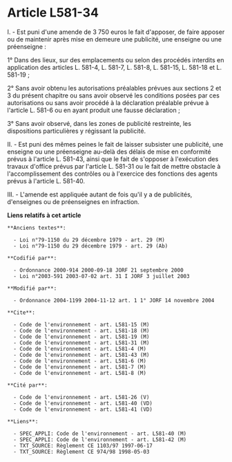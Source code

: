 # Article L581-34

I. - Est puni d'une amende de 3 750 euros le fait d'apposer, de faire apposer ou de maintenir après mise en demeure une
publicité, une enseigne ou une préenseigne :

1° Dans des lieux, sur des emplacements ou selon des procédés interdits en application des articles L. 581-4, L. 581-7, L.
581-8, L. 581-15, L. 581-18 et L. 581-19 ;

2° Sans avoir obtenu les autorisations préalables prévues aux sections 2 et 3 du présent chapitre ou sans avoir observé les
conditions posées par ces autorisations ou sans avoir procédé à la déclaration préalable prévue à l'article L. 581-6 ou en
ayant produit une fausse déclaration ;

3° Sans avoir observé, dans les zones de publicité restreinte, les dispositions particulières y régissant la publicité.

II. - Est puni des mêmes peines le fait de laisser subsister une publicité, une enseigne ou une préenseigne au-delà des
délais de mise en conformité prévus à l'article L. 581-43, ainsi que le fait de s'opposer à l'exécution des travaux d'office
prévus par l'article L. 581-31 ou le fait de mettre obstacle à l'accomplissement des contrôles ou à l'exercice des fonctions
des agents prévus à l'article L. 581-40.

III. - L'amende est appliquée autant de fois qu'il y a de publicités, d'enseignes ou de préenseignes en infraction.

**Liens relatifs à cet article**

	**Anciens textes**:

	  - Loi n°79-1150 du 29 décembre 1979 - art. 29 (M)
	  - Loi n°79-1150 du 29 décembre 1979 - art. 29 (Ab)

	**Codifié par**:

	  - Ordonnance 2000-914 2000-09-18 JORF 21 septembre 2000
	  - Loi n°2003-591 2003-07-02 art. 31 I JORF 3 juillet 2003

	**Modifié par**:

	  - Ordonnance 2004-1199 2004-11-12 art. 1 1° JORF 14 novembre 2004

	**Cite**:

	  - Code de l'environnement - art. L581-15 (M)
	  - Code de l'environnement - art. L581-18 (M)
	  - Code de l'environnement - art. L581-19 (M)
	  - Code de l'environnement - art. L581-31 (M)
	  - Code de l'environnement - art. L581-4 (M)
	  - Code de l'environnement - art. L581-43 (M)
	  - Code de l'environnement - art. L581-6 (M)
	  - Code de l'environnement - art. L581-7 (M)
	  - Code de l'environnement - art. L581-8 (M)

	**Cité par**:

	  - Code de l'environnement - art. L581-26 (V)
	  - Code de l'environnement - art. L581-40 (VD)
	  - Code de l'environnement - art. L581-41 (VD)

	**Liens**:

	  - SPEC_APPLI: Code de l'environnement - art. L581-40 (M)
	  - SPEC_APPLI: Code de l'environnement - art. L581-42 (M)
	  - TXT_SOURCE: Règlement CE 1103/97 1997-06-17
	  - TXT_SOURCE: Règlement CE 974/98 1998-05-03
